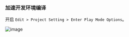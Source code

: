 ### 加速开发环境编译

开启 `Edit > Project Setting > Enter Play Mode Options`。

![image](https://user-images.githubusercontent.com/26041539/216811518-3fbb6aa8-ead0-4b94-bba9-df55dd603cff.png)

